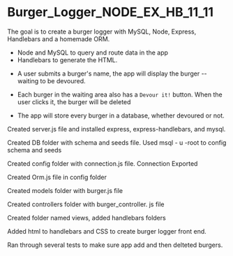 # Burger_Logger_NODE_EX_HB_11_11

The goal is to create a burger logger with MySQL, Node, Express, Handlebars and a homemade ORM.  
 - Node and MySQL to query and route data in the app 
 - Handlebars to generate the HTML.

* A user submits a burger's name, the app will display the burger -- waiting to be devoured.

* Each burger in the waiting area also has a `Devour it!` button. When the user clicks it, the burger will be deleted

* The app will store every burger in a database, whether devoured or not.

Created server.js file and installed express, express-handlebars, and mysql.

Created DB folder with schema and seeds file. Used msql - u -root to config schema and seeds

Created config folder with connection.js file. Connection Exported

Created Orm.js file in config folder

Created models folder with burger.js file

Created controllers folder with burger_controller. js file

Created folder named views, added handlebars folders

Added html to handlebars and CSS to create burger logger front end.

Ran through several tests to make sure app add and then delteted burgers.
